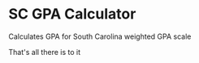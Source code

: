 # SC GPA Calculator
Calculates GPA for South Carolina weighted GPA scale

That's all there is to it
